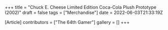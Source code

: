 +++
title = "Chuck E. Cheese Limited Edition Coca-Cola Plush Prototype (2002)"
draft = false
tags = ["Merchandise"]
date = 2022-06-03T21:33:19Z

[Article]
contributors = ["The 64th Gamer"]
gallery = []
+++
